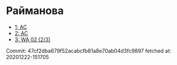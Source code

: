 # Райманова
- [1: AC](1.md)
- [2: AC](2.md)
- [3: WA 02 (2/3)](3.md)

Commit: 47cf2dba679f52acabcfb81a8e70ab04d3fc9897
 fetched at: 20201222-151705
